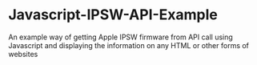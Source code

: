 # Javascript-IPSW-API-Example
An example way of getting Apple IPSW firmware from API call using Javascript and displaying the information on any HTML or other forms of websites
